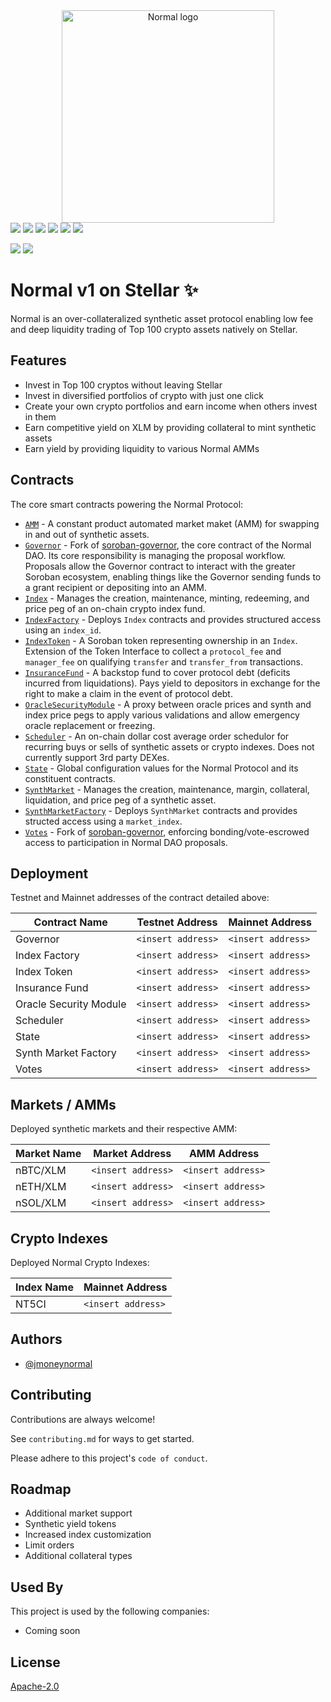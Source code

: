<div align="center">
  <a href="https://www.normalfinance.io/protocol">
    <img src="https://cdn.prod.website-files.com/6595b2282ea917577755d3a5/6595bb9290625dfff5df3f7e_Logo%20-%20Color.svg" alt="Normal logo" width="340"/>
  </a>
</div>

<div>
  <a href="https://discord.gg/hayb9pafjZ"><img src="https://img.shields.io/discord/928701482319101952"/></a>
  <a  href="https://github.com/normalfinance/normal-v1-stellar/releases"><img src="https://img.shields.io/github/release-pre/normalfinance/normal-v1-stellar.svg"/></a>
  <a  href="https://github.com/normalfinance/normal-v1-stellar/pulse"><img src="https://img.shields.io/github/contributors/normalfinance/normal-v1-stellar.svg"/></a>
  <a href="https://opensource.org/license/apache-2-0"><img src="https://img.shields.io/github/license/normalfinance/normal-v1-stellar"/></a>
  <a href="https://github.com/normalfinance/normal-v1-stellar/pulse"><img src="https://img.shields.io/github/last-commit/normalfinance/normal-v1-stellar.svg"/></a>
  <a href="https://github.com/normalfinance/normal-v1-stellar/pulls"><img src="https://img.shields.io/github/issues-pr/normalfinance/normal-v1-stellar.svg"/></a>
 
  <a href="https://github.com/normalfinance/normal-v1-stellar/issues"><img src="https://img.shields.io/github/issues/normalfinance/normal-v1-stellar.svg"/></a>
  <a href="https://github.com/normalfinance/normal-v1-stellar/issues"><img src="https://img.shields.io/github/issues-closed/normalfinance/normal-v1-stellar.svg"/></a>
</div>

# Normal v1 on Stellar ✨

Normal is an over-collateralized synthetic asset protocol enabling low fee and deep liquidity trading of Top 100 crypto assets natively on Stellar.

## Features

-   Invest in Top 100 cryptos without leaving Stellar
-   Invest in diversified portfolios of crypto with just one click
-   Create your own crypto portfolios and earn income when others invest in them
-   Earn competitive yield on XLM by providing collateral to mint synthetic assets
-   Earn yield by providing liquidity to various Normal AMMs

## Contracts

The core smart contracts powering the Normal Protocol:

-   [`AMM`](https://github.com/normalfinance/normal-v1-stellar/tree/develop/soroban/contracts/amm) - A constant product automated market maket (AMM) for swapping in and out of synthetic assets.
-   [`Governor`](https://github.com/normalfinance/normal-v1-stellar/tree/develop/soroban/contracts/governor) - Fork of [soroban-governor](https://github.com/script3/soroban-governor), the core contract of the Normal DAO. Its core responsibility is managing the proposal workflow. Proposals allow the Governor contract to interact with the greater Soroban ecosystem, enabling things like the Governor sending funds to a grant recipient or depositing into an AMM.
-   [`Index`](https://github.com/normalfinance/normal-v1-stellar/tree/develop/soroban/contracts/index) - Manages the creation, maintenance, minting, redeeming, and price peg of an on-chain crypto index fund.
-   [`IndexFactory`](https://github.com/normalfinance/normal-v1-stellar/tree/develop/soroban/contracts/index_factory) - Deploys `Index` contracts and provides structured access using an `index_id`.
-   [`IndexToken`](https://github.com/normalfinance/normal-v1-stellar/tree/develop/soroban/contracts/index_token) - A Soroban token representing ownership in an `Index`. Extension of the Token Interface to collect a `protocol_fee` and `manager_fee` on qualifying `transfer` and `transfer_from` transactions.
-   [`InsuranceFund`](https://github.com/normalfinance/normal-v1-stellar/tree/develop/soroban/contracts/insurance_fund) - A backstop fund to cover protocol debt (deficits incurred from liquidations). Pays yield to depositors in exchange for the right to make a claim in the event of protocol debt.
-   [`OracleSecurityModule`](https://github.com/normalfinance/normal-v1-stellar/tree/develop/soroban/contracts/osm) - A proxy between oracle prices and synth and index price pegs to apply various validations and allow emergency oracle replacement or freezing.
-   [`Scheduler`](https://github.com/normalfinance/normal-v1-stellar/tree/develop/soroban/contracts/scheduler) - An on-chain dollar cost average order schedulor for recurring buys or sells of synthetic assets or crypto indexes. Does not currently support 3rd party DEXes.
-   [`State`](https://github.com/normalfinance/normal-v1-stellar/tree/develop/soroban/contracts/state) - Global configuration values for the Normal Protocol and its constituent contracts.
-   [`SynthMarket`](https://github.com/normalfinance/normal-v1-stellar/tree/develop/soroban/contracts/synth_market) - Manages the creation, maintenance, margin, collateral, liquidation, and price peg of a synthetic asset.
-   [`SynthMarketFactory`](https://github.com/normalfinance/normal-v1-stellar/tree/develop/soroban/contracts/synth_market_factory) - Deploys `SynthMarket` contracts and provides structed access using a `market_index`.
-   [`Votes`](https://github.com/normalfinance/normal-v1-stellar/tree/develop/soroban/contracts/votes) - Fork of [soroban-governor](https://github.com/script3/soroban-governor), enforcing bonding/vote-escrowed access to participation in Normal DAO proposals.

## Deployment

Testnet and Mainnet addresses of the contract detailed above:

| Contract Name          | Testnet Address    | Mainnet Address    |
| ---------------------- | ------------------ | ------------------ |
| Governor               | `<insert address>` | `<insert address>` |
| Index Factory          | `<insert address>` | `<insert address>` |
| Index Token            | `<insert address>` | `<insert address>` |
| Insurance Fund         | `<insert address>` | `<insert address>` |
| Oracle Security Module | `<insert address>` | `<insert address>` |
| Scheduler              | `<insert address>` | `<insert address>` |
| State                  | `<insert address>` | `<insert address>` |
| Synth Market Factory   | `<insert address>` | `<insert address>` |
| Votes                  | `<insert address>` | `<insert address>` |

## Markets / AMMs

Deployed synthetic markets and their respective AMM:

| Market Name | Market Address     | AMM Address        |
| ----------- | ------------------ | ------------------ |
| nBTC/XLM    | `<insert address>` | `<insert address>` |
| nETH/XLM    | `<insert address>` | `<insert address>` |
| nSOL/XLM    | `<insert address>` | `<insert address>` |

## Crypto Indexes

Deployed Normal Crypto Indexes:

| Index Name | Mainnet Address    |
| ---------- | ------------------ |
| NT5CI      | `<insert address>` |

## Authors

-   [@jmoneynormal](https://www.github.com/jmoneynormal)

## Contributing

Contributions are always welcome!

See `contributing.md` for ways to get started.

Please adhere to this project's `code of conduct`.

## Roadmap

-   Additional market support
-   Synthetic yield tokens
-   Increased index customization
-   Limit orders
-   Additional collateral types

## Used By

This project is used by the following companies:

-   Coming soon

## License

[Apache-2.0](https://choosealicense.com/licenses/apache-2.0/)

